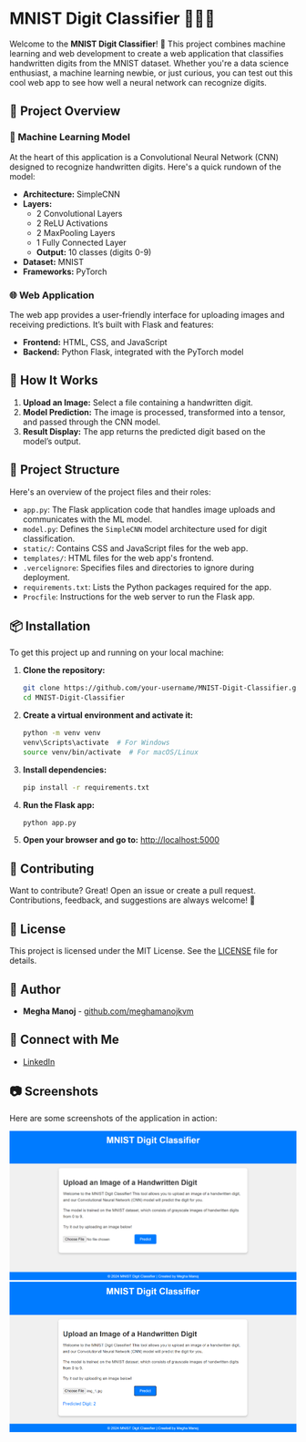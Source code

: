 # MNIST Digit Classifier 🧑‍💻✨

Welcome to the **MNIST Digit Classifier**! 🎉 This project combines machine learning and web development to create a web application that classifies handwritten digits from the MNIST dataset. Whether you're a data science enthusiast, a machine learning newbie, or just curious, you can test out this cool web app to see how well a neural network can recognize digits. 


## 🧩 Project Overview

### 🧠 Machine Learning Model

At the heart of this application is a Convolutional Neural Network (CNN) designed to recognize handwritten digits. Here's a quick rundown of the model:

- **Architecture:** SimpleCNN
- **Layers:** 
  - 2 Convolutional Layers
  - 2 ReLU Activations
  - 2 MaxPooling Layers
  - 1 Fully Connected Layer
  - **Output:** 10 classes (digits 0-9)
- **Dataset:** MNIST
- **Frameworks:** PyTorch

### 🌐 Web Application

The web app provides a user-friendly interface for uploading images and receiving predictions. It’s built with Flask and features:

- **Frontend:** HTML, CSS, and JavaScript
- **Backend:** Python Flask, integrated with the PyTorch model

## 📜 How It Works

1. **Upload an Image:** Select a file containing a handwritten digit.
2. **Model Prediction:** The image is processed, transformed into a tensor, and passed through the CNN model.
3. **Result Display:** The app returns the predicted digit based on the model’s output.

## 📂 Project Structure

Here's an overview of the project files and their roles:

- `app.py`: The Flask application code that handles image uploads and communicates with the ML model.
- `model.py`: Defines the `SimpleCNN` model architecture used for digit classification.
- `static/`: Contains CSS and JavaScript files for the web app.
- `templates/`: HTML files for the web app's frontend.
- `.vercelignore`: Specifies files and directories to ignore during deployment.
- `requirements.txt`: Lists the Python packages required for the app.
- `Procfile`: Instructions for the web server to run the Flask app.

## 📦 Installation

To get this project up and running on your local machine:

1. **Clone the repository:**

    ```bash
    git clone https://github.com/your-username/MNIST-Digit-Classifier.git
    cd MNIST-Digit-Classifier
    ```

2. **Create a virtual environment and activate it:**

    ```bash
    python -m venv venv
    venv\Scripts\activate  # For Windows
    source venv/bin/activate  # For macOS/Linux
    ```

3. **Install dependencies:**

    ```bash
    pip install -r requirements.txt
    ```

4. **Run the Flask app:**

    ```bash
    python app.py
    ```

5. **Open your browser and go to:** [http://localhost:5000](http://localhost:5000)

## 🎯 Contributing

Want to contribute? Great! Open an issue or create a pull request. Contributions, feedback, and suggestions are always welcome! 🙌

## 📝 License

This project is licensed under the MIT License. See the [LICENSE](LICENSE) file for details.

## 👤 Author

- **Megha Manoj** - [github.com/meghamanojkvm](https://github.com/meghamanojkvm)

## 💬 Connect with Me

- [LinkedIn](https://www.linkedin.com/in/meghamanojkvm/)


## 📷 Screenshots

Here are some screenshots of the application in action:

![Opened-View](Readme_img/before.png)
![After-Prediction](Readme_img/after.png)

